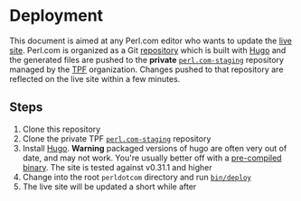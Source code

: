 # Deployment

This document is aimed at any Perl.com editor who wants to update the [live
site](https://www.perl.com). Perl.com is organized as a Git
[repository](https://github.com/perladvent/perldotcom/tree/master) which is
built with [Hugo](https://gohugo.io) and the generated files are pushed to the
**private** [`perl.com-staging`](https://github.com/tpf/perl.com-staging)
repository managed by the [TPF](https://www.perlfoundation.org) organization.
Changes pushed to that repository are reflected on the live site within a few
minutes.

## Steps

1. Clone this repository
2. Clone the private TPF
   [`perl.com-staging`](https://github.com/tpf/perl.com-staging) repository
3. Install [Hugo](https://gohugo.io). **Warning** packaged versions of hugo are
   often very out of date, and may not work. You're usually better off with a
   [pre-compiled binary](https://github.com/gohugoio/hugo/releases). The site
   is tested against v0.31.1 and higher
4. Change into the root `perldotcom` directory and run [`bin/deploy`](bin/deploy)
5. The live site will be updated a short while after
